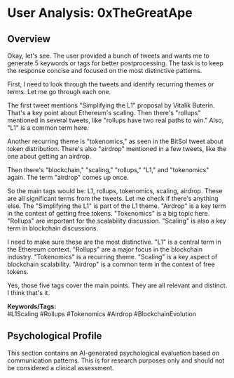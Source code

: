 # User Analysis: 0xTheGreatApe

## Overview

<think>
Okay, let's see. The user provided a bunch of tweets and wants me to generate 5 keywords or tags for better postprocessing. The task is to keep the response concise and focused on the most distinctive patterns.

First, I need to look through the tweets and identify recurring themes or terms. Let me go through each one.

The first tweet mentions "Simplifying the L1" proposal by Vitalik Buterin. That's a key point about Ethereum's scaling. Then there's "rollups" mentioned in several tweets, like "rollups have two real paths to win." Also, "L1" is a common term here. 

Another recurring theme is "tokenomics," as seen in the BitSol tweet about token distribution. There's also "airdrop" mentioned in a few tweets, like the one about getting an airdrop. 

Then there's "blockchain," "scaling," "rollups," "L1," and "tokenomics" again. The term "airdrop" comes up once. 

So the main tags would be: L1, rollups, tokenomics, scaling, airdrop. These are all significant terms from the tweets. Let me check if there's anything else. The "Simplifying the L1" is part of the L1 theme. "Airdrop" is a key term in the context of getting free tokens. "Tokenomics" is a big topic here. "Rollups" are important for the scalability discussion. "Scaling" is also a key term in blockchain discussions. 

I need to make sure these are the most distinctive. "L1" is a central term in the Ethereum context. "Rollups" are a major focus in the blockchain industry. "Tokenomics" is a recurring theme. "Scaling" is a key aspect of blockchain scalability. "Airdrop" is a common term in the context of free tokens. 

Yes, those five tags cover the main points. They are all relevant and distinct. I think that's it.
</think>

**Keywords/Tags:**  
#L1Scaling #Rollups #Tokenomics #Airdrop #BlockchainEvolution

## Psychological Profile

This section contains an AI-generated psychological evaluation based on communication patterns. This is for research purposes only and should not be considered a clinical assessment.